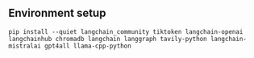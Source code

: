 
## Environment setup

``` 
pip install --quiet langchain_community tiktoken langchain-openai langchainhub chromadb langchain langgraph tavily-python langchain-mistralai gpt4all llama-cpp-python
```

